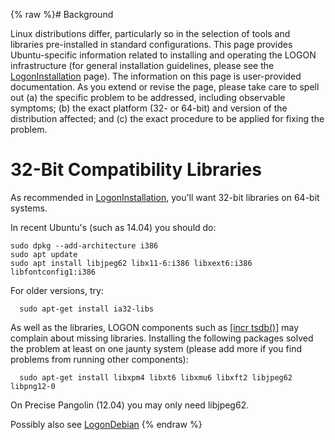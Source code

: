 {% raw %}# Background

Linux distributions differ, particularly so in the selection of tools
and libraries pre-installed in standard configurations. This page
provides Ubuntu-specific information related to installing and operating
the LOGON infrastructure (for general installation guidelines, please
see the [LogonInstallation](https://delph-in.github.io/docs/tools/LogonInstallation) page). The information on
this page is user-provided documentation. As you extend or revise the
page, please take care to spell out (a) the specific problem to be
addressed, including observable symptoms; (b) the exact platform (32- or
64-bit) and version of the distribution affected; and (c) the exact
procedure to be applied for fixing the problem.

# 32-Bit Compatibility Libraries

As recommended in [LogonInstallation](https://delph-in.github.io/docs/tools/LogonInstallation), you'll want
32-bit libraries on 64-bit systems.

In recent Ubuntu's (such as 14.04) you should do:

    sudo dpkg --add-architecture i386
    sudo apt update
    sudo apt install libjpeg62 libx11-6:i386 libxext6:i386 libfontconfig1:i386

For older versions, try:

      sudo apt-get install ia32-libs

As well as the libraries, LOGON components such as [\[incr
tsdb()\]](http://www.delph-in.net/itsdb) may complain about missing
libraries. Installing the following packages solved the problem at least
on one jaunty system (please add more if you find problems from running
other components):

      sudo apt-get install libxpm4 libxt6 libxmu6 libxft2 libjpeg62 libpng12-0

On Precise Pangolin (12.04) you may only need libjpeg62.

Possibly also see [LogonDebian](https://delph-in.github.io/docs/tools/LogonDebian)
<update date omitted for speed>{% endraw %}